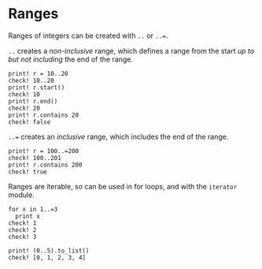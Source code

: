 # Ranges

Ranges of integers can be created with `..` or `..=`.

`..` creates a _non-inclusive_ range, which defines a range from the start 
_up to but not including_ the end of the range.

```koto
print! r = 10..20
check! 10..20
print! r.start()
check! 10
print! r.end()
check! 20
print! r.contains 20
check! false
```

`..=` creates an _inclusive_ range, which includes the end of the range.

```koto
print! r = 100..=200
check! 100..201
print! r.contains 200
check! true
```

Ranges are iterable, so can be used in for loops, and with the `iterator` module.

```koto
for x in 1..=3
  print x
check! 1
check! 2
check! 3

print! (0..5).to_list()
check! [0, 1, 2, 3, 4]
```

